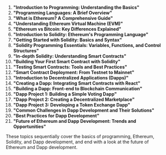 1. **"Introduction to Programming: Understanding the Basics"**
2. **"Programming Languages: A Brief Overview"**
3. **"What is Ethereum? A Comprehensive Guide"**
4. **"Understanding Ethereum Virtual Machine (EVM)"**
5. **"Ethereum vs Bitcoin: Key Differences Explained"**
6. **"Introduction to Solidity: Ethereum's Programming Language"**
7. **"Getting Started with Solidity: Basics and Syntax"**
8. **"Solidity Programming Essentials: Variables, Functions, and Control Structures"**
9. **"In-depth Solidity: Understanding Smart Contracts"**
10. **"Building Your First Smart Contract with Solidity"**
11. **"Testing Smart Contracts: Tools and Best Practices"**
12. **"Smart Contract Deployment: From Testnet to Mainnet"**
13. **"Introduction to Decentralized Applications (Dapps)"**
14. **"Creating a Dapp: Integrating Smart Contracts with React"**
15. **"Building a Dapp: Front-end to Blockchain Communication"**
16. **"Dapp Project 1: Building a Simple Voting Dapp"**
17. **"Dapp Project 2: Creating a Decentralized Marketplace"**
18. **"Dapp Project 3: Developing a Token Exchange Dapp"**
19. **"Common Challenges in Dapp Development and Their Solutions"**
20. **"Best Practices for Dapp Development"**
21. **"Future of Ethereum and Dapp Development: Trends and Opportunities"**

These topics sequentially cover the basics of programming, Ethereum, Solidity, and Dapp development, and end with a look at the future of Ethereum and Dapp development.

